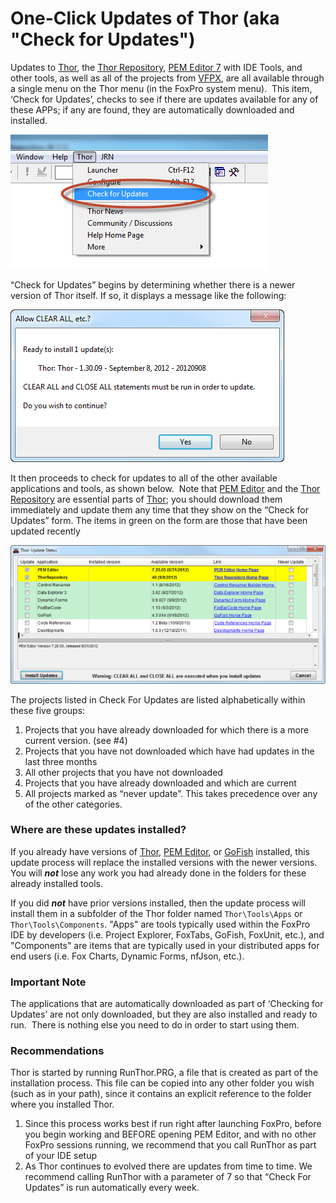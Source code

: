 ﻿One-Click Updates of Thor (aka "Check for Updates")
===

Updates to [Thor](Thor.md), the [Thor Repository](Thor_repository.md), [PEM Editor 7](https://github.com/VFPX/PEMEditor) with IDE Tools, and other tools, as well as all of the projects from [VFPX](https://github.com/VFPX), are all available through a single menu on the Thor menu (in the FoxPro system menu).  This item, ‘Check for Updates’, checks to see if there are updates available for any of these APPs; if any are found, they are automatically downloaded and installed.

![](Images/Thor_One-Cick_Update_image_4.png)


“Check for Updates” begins by determining whether there is a newer version of Thor itself. If so, it displays a message like the following:

![](Images/Thor_One-Cick_Update_SNAGHTML17f44631.png)

It then proceeds to check for updates to all of the other available applications and tools, as shown below.  Note that [PEM Editor](https://github.com/VFPX/PEMEditor) and the [Thor Repository](Thor_repository.md) are essential parts of [Thor](Thor.md); you should download them immediately and update them any time that they show on the “Check for Updates” form. The items in green on the form are those that have been updated recently

![](Images/Thor_One-Cick_Update_SNAGHTML1f1f7c63.png)

The projects listed in Check For Updates are listed alphabetically within these five groups:

1.  Projects that you have already downloaded for which there is a more current version. (see #4)
2.  Projects that you have not downloaded which have had updates in the last three months
3.  All other projects that you have not downloaded
4.  Projects that you have already downloaded and which are current
5.  All projects marked as “never update”. This takes precedence over any of the other categories.

### Where are these updates installed?

If you already have versions of [Thor](Thor.md), [PEM Editor](https://github.com/VFPX/PEMEditor), or [GoFish](https://github.com/mattslay/GoFish) installed, this update process will replace the installed versions with the newer versions.  You will ***not*** lose any work you had already done in the folders for these already installed tools.

If you did ***not*** have prior versions installed, then the update process will install them in a subfolder of the Thor folder named `Thor\Tools\Apps` or `Thor\Tools\Components`. "Apps" are tools typically used within the FoxPro IDE by developers (i.e. Project Explorer, FoxTabs, GoFish, FoxUnit, etc.), and "Components" are items that are typically used in your distributed apps for end users (i.e. Fox Charts, Dynamic Forms, nfJson, etc.).


### Important Note

The applications that are automatically downloaded as part of ‘Checking for Updates’ are not only downloaded, but they are also installed and ready to run.  There is nothing else you need to do in order to start using them.

### Recommendations

Thor is started by running RunThor.PRG, a file that is created as part of the installation process. This file can be copied into any other folder you wish (such as in your path), since it contains an explicit reference to the folder where you installed Thor.

1.  Since this process works best if run right after launching FoxPro, before you begin working and BEFORE opening PEM Editor, and with no other FoxPro sessions running, we recommend that you call RunThor as part of your IDE setup
2.  As Thor continues to evolved there are updates from time to time. We recommend calling RunThor with a parameter of 7 so that “Check For Updates” is run automatically every week.
